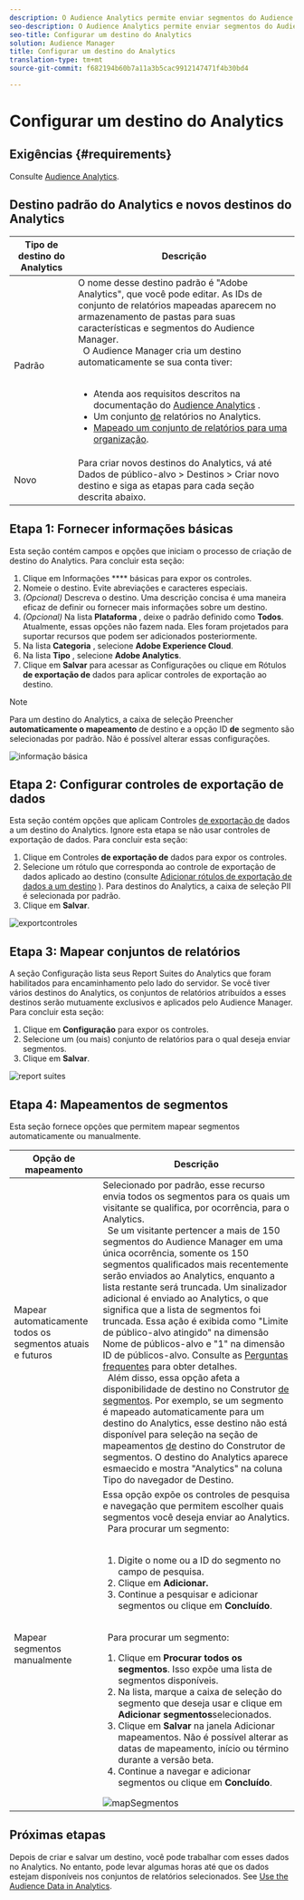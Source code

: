 ```yaml
---
description: O Audience Analytics permite enviar segmentos do Audience Manager para o Analytics. Para usar esse recurso, crie um destino do Analytics e mapeie os segmentos a ele no Audience Manager.
seo-description: O Audience Analytics permite enviar segmentos do Audience Manager para o Analytics. Para usar esse recurso, crie um destino do Analytics e mapeie os segmentos a ele no Audience Manager.
seo-title: Configurar um destino do Analytics
solution: Audience Manager
title: Configurar um destino do Analytics
translation-type: tm+mt
source-git-commit: f682194b60b7a11a3b5cac9912147471f4b30bd4

---
```



#  Configurar um destino do Analytics

## Exigências {#requirements}

Consulte [Audience Analytics](https://marketing.adobe.com/resources/help/en_US/analytics/audiences/).

## Destino padrão do Analytics e novos destinos do Analytics

| Tipo de destino do Analytics | Descrição |
|---|---|
| Padrão | O nome desse destino padrão é "Adobe Analytics", que você pode editar. As IDs de conjunto de relatórios mapeadas aparecem no armazenamento de pastas para suas características e segmentos do Audience Manager. <br>  O Audience Manager cria um destino automaticamente se sua conta tiver: <br>  <ul><li>Atenda aos requisitos descritos na documentação do [Audience Analytics](https://marketing.adobe.com/resources/help/en_US/analytics/audiences/) .</li><li>Um conjunto [de](https://marketing.adobe.com/resources/help/en_US/sc/implement/ref-reports-report-suites.html) relatórios no Analytics.</li><li>[Mapeado um conjunto de relatórios para uma organização](https://marketing.adobe.com/resources/help/en_US/mcloud/report-suite-mapping.html).</li></ul> |
| Novo | Para criar novos destinos do Analytics, vá até Dados de público-alvo &gt; Destinos &gt; Criar novo destino e siga as etapas para cada seção descrita abaixo. |

## Etapa 1: Fornecer informações básicas

Esta seção contém campos e opções que iniciam o processo de criação de destino do Analytics. Para concluir esta seção:

1. Clique em Informações **** básicas para expor os controles.
1. Nomeie o destino. Evite abreviações e caracteres especiais.
1. *(Opcional)* Descreva o destino. Uma descrição concisa é uma maneira eficaz de definir ou fornecer mais informações sobre um destino.
1. *(Opcional)* Na lista **Plataforma** , deixe o padrão definido como **Todos**. Atualmente, essas opções não fazem nada. Eles foram projetados para suportar recursos que podem ser adicionados posteriormente.
1. Na lista **Categoria** , selecione **Adobe Experience Cloud**.
1. Na lista **Tipo** , selecione **Adobe Analytics**.
1. Clique em **Salvar** para acessar as Configurações ou clique em Rótulos **de exportação de** dados para aplicar controles de exportação ao destino.

>[!NOTE]
>
>Para um destino do Analytics, a caixa de seleção Preencher **automaticamente o mapeamento** de destino e a opção ID **de** segmento são selecionadas por padrão. Não é possível alterar essas configurações.

![informação básica](assets/basicinformation.png)

## Etapa 2: Configurar controles de exportação de dados

Esta seção contém opções que aplicam Controles [de exportação de](/help/using/features/data-export-controls.md) dados a um destino do Analytics. Ignore esta etapa se não usar controles de exportação de dados. Para concluir esta seção:

1. Clique em Controles **de exportação de** dados para expor os controles.
1. Selecione um rótulo que corresponda ao controle de exportação de dados aplicado ao destino (consulte [Adicionar rótulos de exportação de dados a um destino](/help/using/features/destinations/add-data-export-labels.md) ). Para destinos do Analytics, a caixa de seleção PII é selecionada por padrão.
1. Clique em **Salvar**.

![exportcontroles](assets/exportControls.png)

## Etapa 3: Mapear conjuntos de relatórios

A seção Configuração lista seus Report Suites do Analytics que foram habilitados para encaminhamento pelo lado do servidor. Se você tiver vários destinos do Analytics, os conjuntos de relatórios atribuídos a esses destinos serão mutuamente exclusivos e aplicados pelo Audience Manager. Para concluir esta seção:

1. Clique em **Configuração** para expor os controles.
1. Selecione um (ou mais) conjunto de relatórios para o qual deseja enviar segmentos.
1. Clique em **Salvar**.

![report suites](assets/reportSuites.png)

## Etapa 4: Mapeamentos de segmentos

Esta seção fornece opções que permitem mapear segmentos automaticamente ou manualmente.

| Opção de mapeamento | Descrição |
|---|---|
| Mapear automaticamente todos os segmentos atuais e futuros | Selecionado por padrão, esse recurso envia todos os segmentos para os quais um visitante se qualifica, por ocorrência, para o Analytics. <br>  Se um visitante pertencer a mais de 150 segmentos do Audience Manager em uma única ocorrência, somente os 150 segmentos qualificados mais recentemente serão enviados ao Analytics, enquanto a lista restante será truncada. Um sinalizador adicional é enviado ao Analytics, o que significa que a lista de segmentos foi truncada. Essa ação é exibida como "Limite de público-alvo atingido" na dimensão Nome de públicos-alvo e "1" na dimensão ID de públicos-alvo. Consulte as [Perguntas frequentes](https://marketing.adobe.com/resources/help/en_US/analytics/audiences/mc-audiences-faqs.html) para obter detalhes. <br>  Além disso, essa opção afeta a disponibilidade de destino no Construtor [de segmentos](/help/using/features/segments/segment-builder.md). Por exemplo, se um segmento é mapeado automaticamente para um destino do Analytics, esse destino não está disponível para seleção na seção de mapeamentos [de](/help/using/features/segments/segment-builder.md#segment-builder-controls-destinations) destino do Construtor de segmentos. O destino do Analytics aparece esmaecido e mostra "Analytics" na coluna Tipo do navegador de Destino. |
| Mapear segmentos manualmente | Essa opção expõe os controles de pesquisa e navegação que permitem escolher quais segmentos você deseja enviar ao Analytics. <br>  Para procurar um segmento: <br>  <ol><li>Digite o nome ou a ID do segmento no campo de pesquisa.</li><li>Clique em <b>Adicionar.</b></li><li>Continue a pesquisar e adicionar segmentos ou clique em <b>Concluído</b>.</li></ol><br>  Para procurar um segmento: <ol><li>Clique em <b>Procurar todos os segmentos</b>. Isso expõe uma lista de segmentos disponíveis.</li><li>Na lista, marque a caixa de seleção do segmento que deseja usar e clique em <b>Adicionar segmentos</b>selecionados.</li><li>Clique em <b>Salvar</b> na janela Adicionar mapeamentos. Não é possível alterar as datas de mapeamento, início ou término durante a versão beta.</li><li>Continue a navegar e adicionar segmentos ou clique em <b>Concluído</b>.</li></ol> ![mapSegmentos](assets/mapSegments.png) |

## Próximas etapas

Depois de criar e salvar um destino, você pode trabalhar com esses dados no Analytics. No entanto, pode levar algumas horas até que os dados estejam disponíveis nos conjuntos de relatórios selecionados. See [Use the Audience Data in Analytics](https://marketing.adobe.com/resources/help/en_US/analytics/audiences/use-audience-data-analytics.html).
